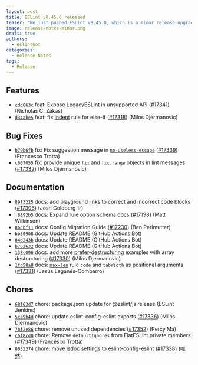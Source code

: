 ```yaml
---
layout: post
title: ESLint v8.45.0 released
teaser: "We just pushed ESLint v8.45.0, which is a minor release upgrade of ESLint. This release adds some new features and fixes several bugs found in the previous release."
image: release-notes-minor.png
draft: true
authors:
  - eslintbot
categories:
  - Release Notes
tags:
  - Release
---
```









## Features


* [`cdd063c`](https://github.com/eslint/eslint/commit/cdd063c388bbfe1781d7a864a832f03a2c1cc277) feat: Expose LegacyESLint in unsupported API ([#17341](https://github.com/eslint/eslint/issues/17341)) (Nicholas C. Zakas)
* [`d34abe5`](https://github.com/eslint/eslint/commit/d34abe59eb23932dcbc79757d7932d08ee8b20e5) feat: fix [indent](/docs/rules/indent) rule for else-if ([#17318](https://github.com/eslint/eslint/issues/17318)) (Milos Djermanovic)






## Bug Fixes


* [`b79b6fb`](https://github.com/eslint/eslint/commit/b79b6fb64473969b426d086b484d2e29594a5e9a) fix: Fix suggestion message in [`no-useless-escape`](/docs/rules/no-useless-escape) ([#17339](https://github.com/eslint/eslint/issues/17339)) (Francesco Trotta)
* [`c667055`](https://github.com/eslint/eslint/commit/c667055fb9da8ebac3a99f6e5a8b5565cc86af8e) fix: provide unique `fix` and `fix.range` objects in lint messages ([#17332](https://github.com/eslint/eslint/issues/17332)) (Milos Djermanovic)




## Documentation


* [`89f3225`](https://github.com/eslint/eslint/commit/89f3225108c66425e4132f76db6c1ab13aac98d7) docs: add playground links to correct and incorrect code blocks ([#17306](https://github.com/eslint/eslint/issues/17306)) (Josh Goldberg ✨)
* [`f8892b5`](https://github.com/eslint/eslint/commit/f8892b52920b8967f9e7bec23c75b74e03977d6b) docs: Expand rule option schema docs ([#17198](https://github.com/eslint/eslint/issues/17198)) (Matt Wilkinson)
* [`8bcbf11`](https://github.com/eslint/eslint/commit/8bcbf11b6050418262ffa8e0ca37f365ae92e7ce) docs: Config Migration Guide ([#17230](https://github.com/eslint/eslint/issues/17230)) (Ben Perlmutter)
* [`bb30908`](https://github.com/eslint/eslint/commit/bb3090897166dbfd2931a43a70e2a5c1f3fa0a07) docs: Update README (GitHub Actions Bot)
* [`84d243b`](https://github.com/eslint/eslint/commit/84d243b245b01b667f0752b592e8bda02a9aa2b1) docs: Update README (GitHub Actions Bot)
* [`b762632`](https://github.com/eslint/eslint/commit/b762632298f20c4f81e7d01ab850c3f5e3874637) docs: Update README (GitHub Actions Bot)
* [`138c096`](https://github.com/eslint/eslint/commit/138c096bc9468b553dbafc0e573c6522a17a7922) docs: add more [prefer-destructuring](/docs/rules/prefer-destructuring) examples with array destructuring ([#17330](https://github.com/eslint/eslint/issues/17330)) (Milos Djermanovic)
* [`1fc50a8`](https://github.com/eslint/eslint/commit/1fc50a89753346f4f4c786ffd20ac4cf185bb036) docs: [`max-len`](/docs/rules/max-len) rule `code` and `tabWidth` as positional arguments ([#17331](https://github.com/eslint/eslint/issues/17331)) (Jesús Leganés-Combarro)








## Chores


* [`68f63d7`](https://github.com/eslint/eslint/commit/68f63d76ce785fab4f42b76f1599026eea379bf7) chore: package.json update for @eslint/js release (ESLint Jenkins)
* [`5ca9b4d`](https://github.com/eslint/eslint/commit/5ca9b4d29f747e9cf5c9055e85c93b3b605d57fc) chore: update eslint-config-eslint exports ([#17336](https://github.com/eslint/eslint/issues/17336)) (Milos Djermanovic)
* [`7bf2e86`](https://github.com/eslint/eslint/commit/7bf2e86022c9e95db4ca1472fddfa2ea4edd1870) chore: remove unused dependencies ([#17352](https://github.com/eslint/eslint/issues/17352)) (Percy Ma)
* [`c6f8cd0`](https://github.com/eslint/eslint/commit/c6f8cd0d62e4a3c314c6860ff367490bbd05325a) chore: Remove `defaultIgnores` from FlatESLint private members ([#17349](https://github.com/eslint/eslint/issues/17349)) (Francesco Trotta)
* [`0052374`](https://github.com/eslint/eslint/commit/0052374035672efe9129343fc00ee51a4c288ff3) chore: move jsdoc settings to eslint-config-eslint ([#17338](https://github.com/eslint/eslint/issues/17338)) (唯然)



